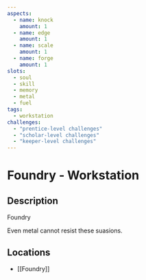 ```yaml
---
aspects: 
  - name: knock
    amount: 1
  - name: edge
    amount: 1
  - name: scale
    amount: 1
  - name: forge
    amount: 1
slots:
  - soul
  - skill
  - memory
  - metal
  - fuel
tags:
  - workstation
challenges:
  - "prentice-level challenges"
  - "scholar-level challenges"
  - "keeper-level challenges"
---
```


# Foundry - Workstation

## Description
Foundry

Even metal cannot resist these suasions.
## Locations
- [[Foundry]]